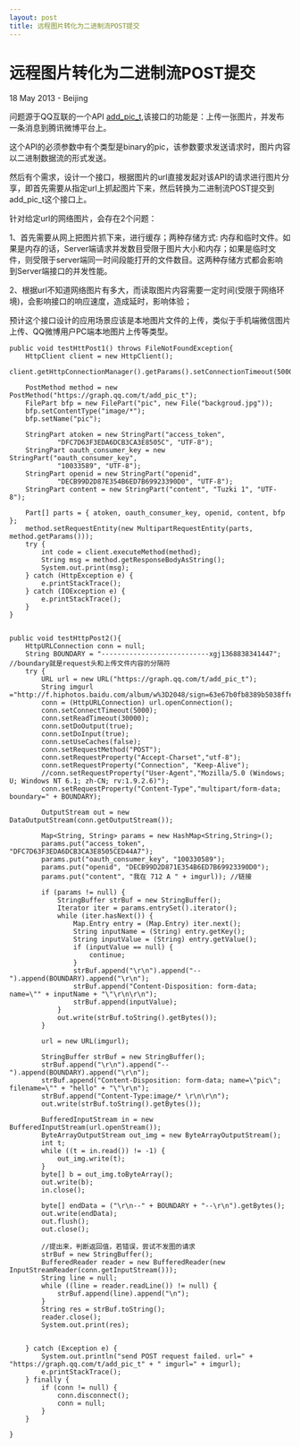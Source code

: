 ```yaml
---
layout: post
title: 远程图片转化为二进制流POST提交
---
```


远程图片转化为二进制流POST提交
========================
18 May 2013 - Beijing	
	
	
问题源于QQ互联的一个API [add_pic_t](http://wiki.open.qq.com/wiki/website/add_pic_t),该接口的功能是：上传一张图片，并发布一条消息到腾讯微博平台上。

这个API的必须参数中有个类型是binary的pic，该参数要求发送请求时，图片内容以二进制数据流的形式发送。
	
然后有个需求，设计一个接口，根据图片的url直接发起对该API的请求进行图片分享，即首先需要从指定url上抓起图片下来，然后转换为二进制流POST提交到add_pic_t这个接口上。
		
针对给定url的网络图片，会存在2个问题：

1、首先需要从网上把图片抓下来，进行缓存；两种存储方式: 内存和临时文件。如果是内存的话，Server端请求并发数目受限于图片大小和内存；如果是临时文件，则受限于server端同一时间段能打开的文件数目。这两种存储方式都会影响到Server端接口的并发性能。

2、根据url不知道网络图片有多大，而读取图片内容需要一定时间(受限于网络环境)，会影响接口的响应速度，造成延时，影响体验；
	
预计这个接口设计的应用场景应该是本地图片文件的上传，类似于手机端微信图片上传、QQ微博用户PC端本地图片上传等类型。
	
	public void testHttPost1() throws FileNotFoundException{
		HttpClient client = new HttpClient();
		client.getHttpConnectionManager().getParams().setConnectionTimeout(5000);
		
		PostMethod method = new PostMethod("https://graph.qq.com/t/add_pic_t");
		FilePart bfp = new FilePart("pic", new File("backgroud.jpg"));
		bfp.setContentType("image/*");
		bfp.setName("pic");

		StringPart atoken = new StringPart("access_token",
				"DFC7D63F3EDA6DCB3CA3E8505C", "UTF-8");
		StringPart oauth_consumer_key = new StringPart("oauth_consumer_key",
				"10033589", "UTF-8");
		StringPart openid = new StringPart("openid",
				"DECB99D2D87E354B6ED7B69923390D0", "UTF-8");
		StringPart content = new StringPart("content", "Tuzki 1", "UTF-8");

		Part[] parts = { atoken, oauth_consumer_key, openid, content, bfp };
		method.setRequestEntity(new MultipartRequestEntity(parts, method.getParams()));
		try {
			int code = client.executeMethod(method);
			String msg = method.getResponseBodyAsString();
			System.out.print(msg);
		} catch (HttpException e) {
			e.printStackTrace();
		} catch (IOException e) {
			e.printStackTrace();
		}
	}
	
	
	public void testHttpPost2(){
		HttpURLConnection conn = null;  
        String BOUNDARY = "---------------------------xgj1368838341447"; //boundary就是request头和上传文件内容的分隔符  
        try {  
            URL url = new URL("https://graph.qq.com/t/add_pic_t");  
            String imgurl ="http://f.hiphotos.baidu.com/album/w%3D2048/sign=63e67b0fb8389b5038ffe752b10de5dd/9d82d158ccbf6c81d53d4df9bd3eb13533fa409c.jpg";
            conn = (HttpURLConnection) url.openConnection();  
            conn.setConnectTimeout(5000);  
            conn.setReadTimeout(30000);  
            conn.setDoOutput(true);  
            conn.setDoInput(true);  
            conn.setUseCaches(false);  
            conn.setRequestMethod("POST");
            conn.setRequestProperty("Accept-Charset","utf-8");
            conn.setRequestProperty("Connection", "Keep-Alive");  
            //conn.setRequestProperty("User-Agent","Mozilla/5.0 (Windows; U; Windows NT 6.1; zh-CN; rv:1.9.2.6)");  
            conn.setRequestProperty("Content-Type","multipart/form-data; boundary=" + BOUNDARY);  
  
            OutputStream out = new DataOutputStream(conn.getOutputStream());  
            
            Map<String, String> params = new HashMap<String,String>();
            params.put("access_token", "DFC7D63F3EDA6DCB3CA3E8505CED44A7");
            params.put("oauth_consumer_key", "100330589");
            params.put("openid", "DECB99D2D871E354B6ED7B69923390D0");
            params.put("content", "我在 712 A " + imgurl)); //链接
            
            if (params != null) {  
                StringBuffer strBuf = new StringBuffer();  
                Iterator iter = params.entrySet().iterator();  
                while (iter.hasNext()) {  
                    Map.Entry entry = (Map.Entry) iter.next();  
                    String inputName = (String) entry.getKey();  
                    String inputValue = (String) entry.getValue();  
                    if (inputValue == null) {  
                        continue;  
                    }  
                    strBuf.append("\r\n").append("--").append(BOUNDARY).append("\r\n");  
                    strBuf.append("Content-Disposition: form-data; name=\"" + inputName + "\"\r\n\r\n");  
                    strBuf.append(inputValue);  
                }  
                out.write(strBuf.toString().getBytes());  
            }  
  
            url = new URL(imgurl);

            StringBuffer strBuf = new StringBuffer();  
            strBuf.append("\r\n").append("--").append(BOUNDARY).append("\r\n");
            strBuf.append("Content-Disposition: form-data; name=\"pic\"; filename=\"" + "hello" + "\"\r\n");
            strBuf.append("Content-Type:image/* \r\n\r\n");
            out.write(strBuf.toString().getBytes());  
            		
            BufferedInputStream in = new BufferedInputStream(url.openStream());  
            ByteArrayOutputStream out_img = new ByteArrayOutputStream();
            int t;  
            while ((t = in.read()) != -1) {  
                out_img.write(t);
            } 
            byte[] b = out_img.toByteArray();
            out.write(b);
            in.close();
            
            byte[] endData = ("\r\n--" + BOUNDARY + "--\r\n").getBytes();  
            out.write(endData);
            out.flush();  
            out.close();
              
            //提出来，判断返回值，若错误，尝试不发图的请求
            strBuf = new StringBuffer();  
            BufferedReader reader = new BufferedReader(new InputStreamReader(conn.getInputStream()));  
            String line = null;  
            while ((line = reader.readLine()) != null) {  
                strBuf.append(line).append("\n");  
            }  
            String res = strBuf.toString();  
            reader.close();
            System.out.print(res);
            
            
        } catch (Exception e) {  
            System.out.println("send POST request failed. url=" + "https://graph.qq.com/t/add_pic_t" + " imgurl=" + imgurl);  
            e.printStackTrace();  
        } finally {  
            if (conn != null) {  
                conn.disconnect();  
                conn = null;  
            }  
        }  
  
	}